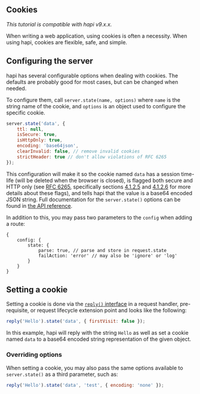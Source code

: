 ## Cookies

_This tutorial is compatible with hapi v9.x.x._

When writing a web application, using cookies is often a necessity. When using hapi, cookies are flexible, safe, and simple.

## Configuring the server

hapi has several configurable options when dealing with cookies. The defaults are probably good for most cases, but can be changed when needed.

To configure them, call `server.state(name, options)` where `name` is the string name of the cookie, and `options` is an object used to configure the specific cookie.

```javascript
server.state('data', {
    ttl: null,
    isSecure: true,
    isHttpOnly: true,
    encoding: 'base64json',
    clearInvalid: false, // remove invalid cookies
    strictHeader: true // don't allow violations of RFC 6265
});
```

This configuration will make it so the cookie named `data` has a session time-life (will be deleted when the browser is closed), is flagged both secure and HTTP only (see [RFC 6265](http://tools.ietf.org/html/rfc6265), specifically sections [4.1.2.5](http://tools.ietf.org/html/rfc6265#section-4.1.2.5) and [4.1.2.6](http://tools.ietf.org/html/rfc6265#section-4.1.2.6) for more details about these flags), and tells hapi that the value is a base64 encoded JSON string. Full documentation for the `server.state()` options can be found in [the API reference](/api#serverstatename-options).

In addition to this, you may pass two parameters to the `config` when adding a route:

```json5
{
    config: {
        state: {
            parse: true, // parse and store in request.state
            failAction: 'error' // may also be 'ignore' or 'log'
        }
    }
}
```

## Setting a cookie

Setting a cookie is done via the [`reply()` interface](/api#reply-interface) in a request handler, pre-requisite, or request lifecycle extension point and looks like the following:

```javascript
reply('Hello').state('data', { firstVisit: false });
```

In this example, hapi will reply with the string `Hello` as well as set a cookie named `data` to a base64 encoded string representation of the given object.

### Overriding options

When setting a cookie, you may also pass the same options available to `server.state()` as a third parameter, such as:

```javascript
reply('Hello').state('data', 'test', { encoding: 'none' });
```

